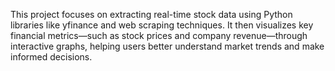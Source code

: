 This project focuses on extracting real-time stock data using Python libraries like yfinance and web scraping techniques. It then visualizes key financial metrics—such as stock prices and company revenue—through interactive graphs, helping users better understand market trends and make informed decisions.
